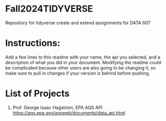 
# Fall2024TIDYVERSE

Repository for tidyverse create and extend assignments for DATA 607

# Instructions:

Add a few lines to this readme with your name, the api you selected, and a description of what you did in your document. Modifying the readme could be complicated because other users are also going to be changing it, so make sure to pull in changes if your version is behind before pushing.

# List of Projects

1. Prof. George Isaac Hagstrom, EPA AQS API <https://aqs.epa.gov/aqsweb/documents/data_api.html>

